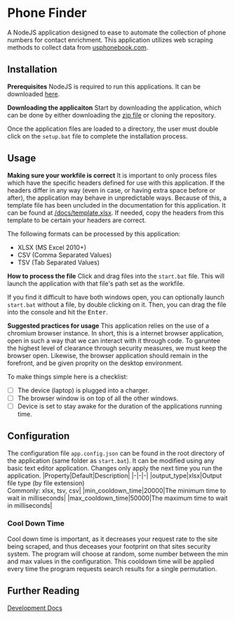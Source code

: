 # Phone Finder
A NodeJS application designed to ease to automate the collection of phone numbers for contact enrichment. This application utilizes web scraping methods to collect data from [usphonebook.com](https://www.usphonebook.com/).

## Installation

**Prerequisites**
NodeJS is required to run this applications. It can be downloaded [here](https://nodejs.org/en/download).

**Downloading the applicaiton**
Start by downloading the application, which can be done by either downloading the [zip file](https://github.com/ohadfarkash/phone-finder/archive/refs/heads/master.zip) or cloning the repository.

Once the application files are loaded to a directory, the user must double click on the `setup.bat` file to complete the installation process.

## Usage
**Making sure your workfile is correct**
It is important to only process files which have the specific headers defined for use with this application. If the headers differ in any way (even in case, or having extra space before or after), the application may behave in unpredictable ways. Because of this, a template file has been uncluded in the documentation for this application. It can be found at [/docs/template.xlsx](docs/template.xlsx). If needed, copy the headers from this template to be certain your headers are correct.

The following formats can be processed by this application:
- XLSX (MS Excel 2010+)
- CSV (Comma Separated Values)
- TSV (Tab Separated Values)

**How to process the file**
Click and drag files into the `start.bat` file. This will launch the application with that file's path set as the workfile.

If you find it difficult to have both windows open, you can optionally launch `start.bat` without a file, by double clicking on it. Then, you can drag the file into the console and hit the <kbd>Enter</kbd>.

**Suggested practices for usage**
This application relies on the use of a chromium browser instance. In short, this is a internet browser application, open in such a way that we can interact with it through code. To garuntee the highest level of clearance through security measures, we must keep the browser open. Likewise, the browser application should remain in the forefront, and be given proprity on the desktop environment.

To make things simple here is a checklist:
- [ ] The device (laptop) is plugged into a charger.
- [ ] The browser window is on top of all the other windows.
- [ ] Device is set to stay awake for the duration of the applications running time.

## Configuration
The configuration file `app.config.json` can be found in the root directory of the application (same folder as `start.bat`). It can be modified using any basic text editor application. Changes only apply the next time you run the application.
|Property|Default|Description|
|-|-|-|
|output_type|xlsx|Output file type (by file extension)<br>Commonly: xlsx, tsv, csv|
|min_cooldown_time|20000|The minimum time to wait in milliseconds|
|max_cooldown_time|50000|The maximum time to wait in milliseconds|

### Cool Down Time
Cool down time is important, as it decreases your request rate to the site being scraped, and thus deceases your footprint on that sites security system. The program will choose at random, some number between the min and max values in the configuration. This cooldown time will be applied every time the program requests search results for a single permutation.

## Further Reading
[Development Docs](/docs/index.md)